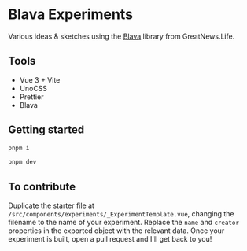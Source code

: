 # Blava Experiments

Various ideas & sketches using the [Blava](https://github.com/greatnewslife/blava) library from GreatNews.Life.

## Tools

-   Vue 3 + Vite
-   UnoCSS
-   Prettier
-   Blava

## Getting started

```sh
pnpm i

pnpm dev
```

## To contribute

Duplicate the starter file at `/src/components/experiments/_ExperimentTemplate.vue`, changing the filename to the name of your experiment. Replace the `name` and `creator` properties in the exported object with the relevant data. Once your experiment is built, open a pull request and I'll get back to you!
